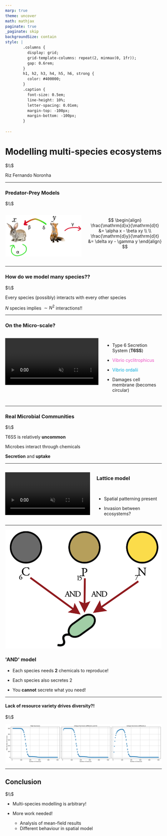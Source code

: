 ```yaml
---
marp: true
theme: uncover
math: mathjax
paginate: true
_paginate: skip
backgroundSize: contain
style: |
        .columns {
          display: grid;
          grid-template-columns: repeat(2, minmax(0, 1fr));
          gap: 0.6rem;
        }
        h1, h2, h3, h4, h5, h6, strong {
          color: #400000;
        }
        .caption {
          font-size: 0.5em;
          line-height: 10%;
          letter-spacing: 0.01em;
          margin-top: -100px;
          margin-bottom: -100px;
        }

---
```


# Modelling multi-species ecosystems

$\\$

Riz Fernando Noronha

---

### Predator-Prey Models

$\\$

<!-- ![bg left:60% fit](fig/phd_fundamentals/predator-prey_schematic.png) -->

<div class="columns">

![width:650px](fig/phd_fundamentals/predator-prey_schematic.png)


$$
\begin{align}
\frac{\mathrm{d}x}{\mathrm{d}t} &= \alpha x - \beta xy \\ \\
\frac{\mathrm{d}y}{\mathrm{d}t} &= \delta xy - \gamma y
\end{align}
$$


</div>



---

### How do we model many species??

$\\$

Every species (possibly) interacts with every other species

$N$ species implies $\sim N^2$ interactions!!


---

### On the Micro-scale?

<div class="columns">

<video src="fig/phd_fundamentals/t6ss_vibriocyclitrophicus_ordalii.mp4" autoplay muted loop></video>

- Type 6 Secretion System (**T6SS**)

- <span style="color:#EA4DC0">Vibrio cyclitrophicus</span>

- <span style="color:#00A9DC">Vibrio ordalii</span>

- Damages cell membrane (becomes circular)

</div>


---

### Real Microbial Communities

$\\$

T6SS is relatively **uncommon**

Microbes interact through chemicals

**Secretion** and **uptake**

---

<div class="columns">

<video src="fig/phd_fundamentals/lattice_anim_N_50_theta_0.1_1.mp4" autoplay muted loop style="max-width:100%;"></video>

<div>

### Lattice model
<br>

- Spatial patterning present

- Invasion between ecosystems?


</div>


</div>

---

![bg left:40% fit](fig/phd_fundamentals/and_model_schematic.png)

### 'AND' model

- Each species needs **2** chemicals to reproduce!

- Each species also secretes 2

- You **cannot** secrete what you need!

---

#### Lack of resource variety drives diversity?!

$\\$

![width:1150px](fig/phd_fundamentals/N_500_theta_0.01_k_2.png)

---

## Conclusion

$\\$

- Multi-species modelling is arbitrary!

- More work needed!
    - Analysis of mean-field results
    - Different behaviour in spatial model